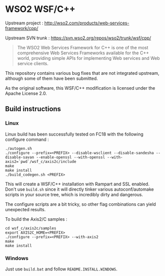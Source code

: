 WSO2 WSF/C++
============

Upstream project : http://wso2.com/products/web-services-framework/cpp/

Upstream SVN trunk : https://svn.wso2.org/repos/wso2/trunk/wsf/cpp/

> The WSO2 Web Services Framework for C++ is one of the most comprehensive Web Services Frameworks available for the C++ world, providing simple APIs for implementing Web services and Web service clients.

This repository contains various bug fixes that are not integrated upstream, although some of them have been submitted.

As the original software, this WSF/C++ modification is licensed under the Apache License 2.0.

Build instructions
------------------

### Linux

Linux build has been successfully tested on FC18 with the following configure command :

    ./autogen.sh
    ./configure --prefix=<PREFIX> --disable-wsclient --disable-sandesha --disable-savan --enable-openssl --with-openssl --with-axis2=`pwd`/wsf_c/axis2c/include
    make
    make install
    ./build_codegen.sh <PREFIX>

This will create a WSF/C++ installation with Rampart and SSL enabled. Don't use `build.sh` since it will directly tinker various autoconf/automake scripts in your source tree, which is incredibly dirty and dangerous.

The configure scripts are a bit tricky, so other flag combinations can yield unexpected results.

To build the Axis2/C samples :

    cd wsf_c/axis2c/samples
    export AXIS2C_HOME=<PREFIX>
    ./configure --prefix=<PREFIX> --with-axis2
    make
    make install

### Windows

Just use `build.bat` and follow `README.INSTALL.WINDOWS`.
